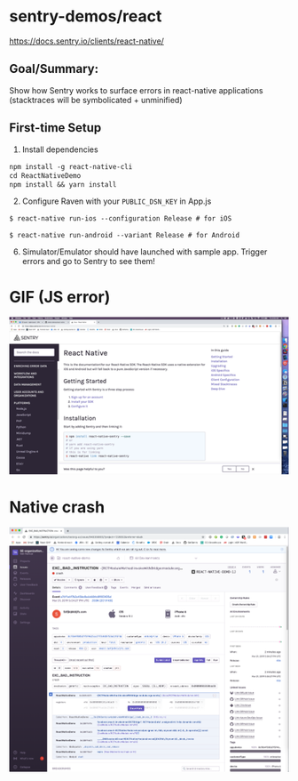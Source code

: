 # sentry-demos/react

https://docs.sentry.io/clients/react-native/

## Goal/Summary:
Show how Sentry works to surface errors in react-native applications (stacktraces will be symbolicated + unminified)

## First-time Setup
1. Install dependencies
```
npm install -g react-native-cli
cd ReactNativeDemo
npm install && yarn install
```

2. Configure Raven with your `PUBLIC_DSN_KEY` in App.js

```
$ react-native run-ios --configuration Release # for iOS
```

```
$ react-native run-android --variant Release # for Android
```

6. Simulator/Emulator should have launched with sample app. Trigger errors and go to Sentry to see them!

# GIF (JS error)
![Alt Text](react-native-demo.gif)

# Native crash
![Alt Text](native-crash.png)
